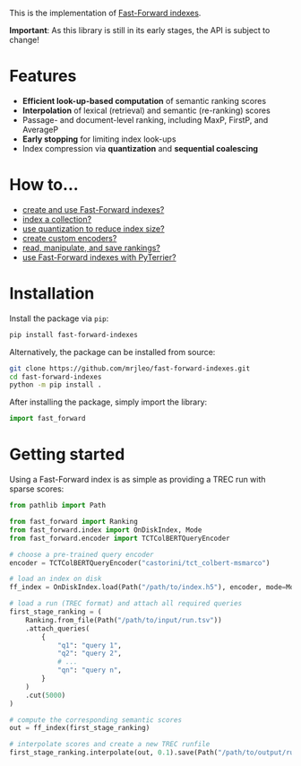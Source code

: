 This is the implementation of [Fast-Forward indexes](https://dl.acm.org/doi/abs/10.1145/3485447.3511955).

**Important**: As this library is still in its early stages, the API is subject to change!

# Features

- **Efficient look-up-based computation** of semantic ranking scores
- **Interpolation** of lexical (retrieval) and semantic (re-ranking) scores
- Passage- and document-level ranking, including MaxP, FirstP, and AverageP
- **Early stopping** for limiting index look-ups
- Index compression via **quantization** and **sequential coalescing**

# How to...

- [create and use Fast-Forward indexes?](fast_forward/index.html)
- [index a collection?](fast_forward/util.html#indexing)
- [use quantization to reduce index size?](fast_forward/quantizer.html)
- [create custom encoders?](fast_forward/encoder.html#custom-encoders)
- [read, manipulate, and save rankings?](#rankings)
- [use Fast-Forward indexes with PyTerrier?](fast_forward/util/pyterrier.html)

# Installation

Install the package via `pip`:

```bash
pip install fast-forward-indexes
```

Alternatively, the package can be installed from source:

```bash
git clone https://github.com/mrjleo/fast-forward-indexes.git
cd fast-forward-indexes
python -m pip install .
```

After installing the package, simply import the library:

```python
import fast_forward
```

# Getting started

Using a Fast-Forward index is as simple as providing a TREC run with sparse scores:

```python
from pathlib import Path

from fast_forward import Ranking
from fast_forward.index import OnDiskIndex, Mode
from fast_forward.encoder import TCTColBERTQueryEncoder

# choose a pre-trained query encoder
encoder = TCTColBERTQueryEncoder("castorini/tct_colbert-msmarco")

# load an index on disk
ff_index = OnDiskIndex.load(Path("/path/to/index.h5"), encoder, mode=Mode.MAXP)

# load a run (TREC format) and attach all required queries
first_stage_ranking = (
    Ranking.from_file(Path("/path/to/input/run.tsv"))
    .attach_queries(
        {
            "q1": "query 1",
            "q2": "query 2",
            # ...
            "qn": "query n",
        }
    )
    .cut(5000)
)

# compute the corresponding semantic scores
out = ff_index(first_stage_ranking)

# interpolate scores and create a new TREC runfile
first_stage_ranking.interpolate(out, 0.1).save(Path("/path/to/output/run.tsv"))
```
